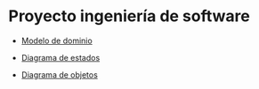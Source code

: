 # Proyecto ingeniería de software

- [Modelo de dominio](https://github.com/OmarBarrios/IdSw1-22-23/blob/main/modeloDeDominio/README.md)

- [Diagrama de estados](https://github.com/OmarBarrios/IdSw1-22-23/blob/main/diagramaDeEstados/README.md)

- [Diagrama de objetos](https://github.com/OmarBarrios/IdSw1-22-23/blob/main/diagramaDeObjetos/README.md)
